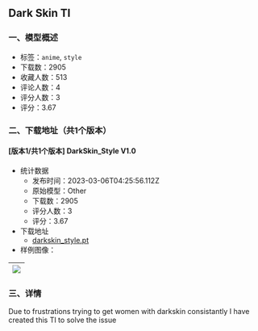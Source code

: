 ## Dark Skin TI
### 一、模型概述

- 标签：`anime`, `style`
- 下载数：2905
- 收藏人数：513
- 评论人数：4
- 评分人数：3
- 评分：3.67

### 二、下载地址（共1个版本）

#### [版本1/共1个版本] DarkSkin_Style V1.0

- 统计数据
  - 发布时间：2023-03-06T04:25:56.112Z
  - 原始模型：Other
  - 下载数：2905
  - 评分人数：3
  - 评分：3.67
- 下载地址
  - [darkskin_style.pt](https://civitai.com/api/download/models/19238)
- 样例图像：

| <img src="https://image.civitai.com/xG1nkqKTMzGDvpLrqFT7WA/21980fa8-f273-4578-c6d9-3e8c00ccbc00/width=450/201408.jpeg" /> |
| ---- |


### 三、详情
<p>Due to frustrations trying to get women with darkskin consistantly I have created this TI to solve the issue</p>